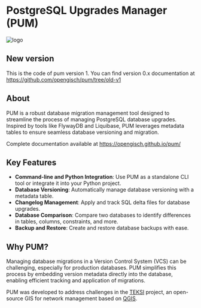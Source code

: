 # PostgreSQL Upgrades Manager (PUM)

![logo](https://raw.githubusercontent.com/opengisch/pum/main/docs/docs/assets/images/pum.png)

## New version

This is the code of pum version 1.
You can find version 0.x documentation at https://github.com/opengisch/pum/tree/old-v1

## About

PUM is a robust database migration management tool designed to streamline the process of managing PostgreSQL database upgrades. Inspired by tools like FlywayDB and Liquibase, PUM leverages metadata tables to ensure seamless database versioning and migration.

Complete documentation available at https://opengisch.github.io/pum/

## Key Features

- **Command-line and Python Integration**: Use PUM as a standalone CLI tool or integrate it into your Python project.
- **Database Versioning**: Automatically manage database versioning with a metadata table.
- **Changelog Management**: Apply and track SQL delta files for database upgrades.
- **Database Comparison**: Compare two databases to identify differences in tables, columns, constraints, and more.
- **Backup and Restore**: Create and restore database backups with ease.

## Why PUM?

Managing database migrations in a Version Control System (VCS) can be challenging, especially for production databases. PUM simplifies this process by embedding version metadata directly into the database, enabling efficient tracking and application of migrations.

PUM was developed to address challenges in the [TEKSI](https://github.com/TEKSI) project, an open-source GIS for network management based on [QGIS](http://qgis.org/fr/site/).
